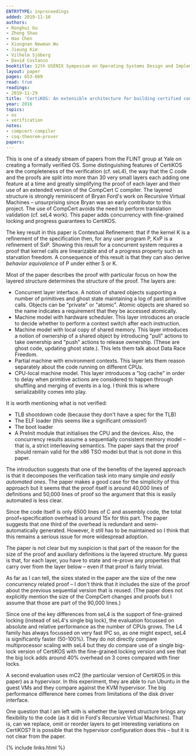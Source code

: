 ```yaml
---
ENTRYTYPE: inproceedings
added: 2019-11-10
authors:
- Ronghui Gu
- Zhong Shao
- Hao Chen
- Xiongnan Newman Wu
- Jieung Kim
- Vilhelm Sjöberg
- David Costanzo
booktitle: 12th USENIX Symposium on Operating Systems Design and Implementation (OSDI 16)
layout: paper
pages: 653-669
read: true
readings:
- 2019-11-29
title: 'CertiKOS: An extensible architecture for building certified concurrent OS Kernels'
year: 2016
topics:
- os
- verification
notes:
- compcert-compiler
- coq-theorem-prover
papers:
---
```


This is one of a steady stream of papers from the FLINT group at Yale on creating a formally verified OS.
Some distinguishing features of CertiKOS are the completeness of the verification (cf. seL4), the way that the C code and the proofs are split into more than 30 very small layers each adding one feature at a time and greatly simplifying the proof of each layer and their use of an extended version of the CompCert C compiler. The layered structure is strongly reminiscent of Bryan Ford's work on Recursive Virtual Machines – unsurprising since Bryan was an early contributor to this project.
The use of CompCert avoids the need to perform translation validation (cf. seL4 work).
This paper adds concurrency with fine-grained locking and progress guarantees to CertiKOS.

The key result in this paper is Contextual Refinement: that if the kernel K is a refinement of the specification then, for any user program P, KxP is a refinement of SxP.
Showing this result for a concurrent system requires a proof that kernel calls are linearizable and of a progress property such as starvation freedom.
A consequence of this result is that they can also derive _behavior equivalence_ of P under either S or K.

Most of the paper describes the proof with particular focus on how the layered structure determines the structure of the proof.
The layers are:

* Concurrent layer interface. A notion of shared objects supporting a number of primitives and ghost state maintaining a log of past primitive calls. Objects can be "private" or "atomic".  Atomic objects are shared so the name indicates a requirement that they be accessed atomically.
* Machine model with hardware scheduler.  This layer introduces an oracle to decide whether to perform a context switch after each instruction.
* Machine model with local copy of shared memory.  This layer introduces a notion of ownership of a shared object by introducing "pull" actions to take ownership and "push" actions to release ownership.  (These are ghost code, updating ghost state.). This lets them talk about Data Race Freedom.
* Partial machine with environment contexts.  This layer lets them reason separately about the code running on different CPUs.
* CPU-local machine model.  This layer introduces a "log cache" in order to delay when primitive actions are considered to happen through shuffling and merging of events in a log.  I think this is where serializability comes into play.

It is worth mentioning what is not verified:

* TLB shootdown code (because they don't have a spec for the TLB)
* The ELF loader (this seems like a significant omission!)
* The boot loader
* A PreInit module that initialises the CPU and the devices.
Also, the concurrency results assume a sequentially consistent memory model – that is, a strict interleaving semantics.
The paper says that the proof should remain valid for the x86 TSO model but that is not done in this paper.

The introduction suggests that one of the benefits of the layered approach is that it decomposes the verification task into many simple _and easily automated ones_.  The paper makes a good case for the simplicity of this approach but it seems that the proof itself is around 40,000 lines of definitions and 50,000 lines of proof so the argument that this is easily automated is less clear.

Since the code itself is only 6500 lines of C and assembly code, the total proof+specification overhead is around 15x for this part.
The paper suggests that one third of the overhead is redundant and semi-automatically generated.  However, it still has to be maintained so I think that this remains a serious issue for more widespread adoption.

The paper is not clear but my suspicion is that part of the reason for the size of the proof and auxiliary definitions is the layered structure.
My guess is that, for each layer, you have to state and re-prove any properties that carry over from the layer below – even if that proof is fairly trivial.

As far as I can tell, the sizes stated in the paper are the size of the new concurrency related proof – I don't think that it includes the size of the proof about the previous sequential version that is reused.  (The paper does not explicitly mention the size of the CompCert changes and proofs but I assume that those are part of the 90,000 lines.)

Since one of the key differences from seL4 is the support of fine-grained locking (instead of seL4's single big lock), the evaluation focussed on absolute and relative performance as the number of CPUs grows.
The L4 family has always focussed on very fast IPC so, as one might expect, seL4 is significantly faster (50-100%).
They do not directly compare multiprocessor scaling with seL4 but they do compare use of a single big-lock version of CertiKOS with the fine-grained locking version and see that the big lock adds around 40% overhead on 3 cores compared with finer locks.


A second evaluation uses mC2 (the particular version of CertiKOS in this paper) as a hypervisor.
In this experiment, they are able to run Ubuntu in the guest VMs and they compare against the KVM hypervisor.
The big performance difference here comes from limitations of the disk driver interface.


One question that I am left with is whether the layered structure brings any flexibility to the code (as it did in Ford's Recursive Virtual Machines).
That is, can we replace, omit or reorder layers to get interesting variations on CertiKOS?
It is possible that the hypervisor configuration does this – but it is not clear from the paper.


{% include links.html %}
